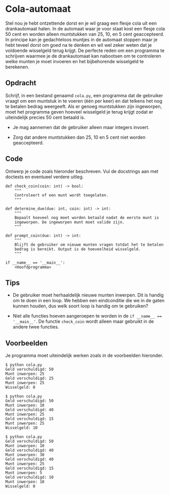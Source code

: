# Cola-automaat

Stel nou je hebt ontzettende dorst en je wil graag een flesje cola uit een drankautomaat halen.
In de automaat waar je voor staat kost een flesje cola 50 cent en worden alleen muntstukken van 25, 10, en 5 cent geaccepteerd.
In principe kan je gedachteloos muntjes in de automaat stoppen maar je hebt teveel dorst om goed na te denken en wil wel zeker weten dat je voldoende wisselgeld terug krijgt.
De perfecte reden om een programma te schrijven waarmee je de drankautomaat kan nabootsen om te controleren welke munten je moet invoeren en het bijbehorende wisselgeld te berekenen.

## Opdracht

Schrijf, in een bestand genaamd `cola.py`, een programma dat de gebruiker vraagt om een muntstuk in te voeren (één per keer) en dat telkens het nog te betalen bedrag weergeeft.
Als er genoeg muntstukken zijn ingeworpen, moet het programma geven hoeveel wisselgeld je terug krijgt zodat er uiteindelijk precies 50 cent betaald is.

* Je mag aannemen dat de gebruiker alleen maar integers invoert.

* Zorg dat andere muntstukken dan 25, 10 en 5 cent niet worden geaccepteerd.

## Code

Ontwerp je code zoals hieronder beschreven. Vul de docstrings aan met doctests en eventueel verdere uitleg.

    def check_coin(coin: int) -> bool:
        """
        Controleert of een munt wordt toegelaten.
        """

    def determine_due(due: int, coin: int) -> int:
        """
        Bepaalt hoeveel nog moet worden betaald nadat de eerste munt is
        ingeworpen. De ingeworpen munt moet valide zijn.
        """

    def prompt_coin(due: int) -> int:
        """
        Blijft de gebruiker om nieuwe munten vragen totdat het te betalen
        bedrag is bereikt. Output is de hoeveelheid wisselgeld.
        """

    if __name__ == '__main__':
        <Hoofdprogramma>

## Tips

* De gebruiker moet herhaaldelijk nieuwe munten inwerpen. Dit is handig om te doen in een loop. We hebben een eindconditie die we in de gaten kunnen houden, dus welk soort loop is handig om te gebruiken?

* Niet alle functies hoeven aangeroepen te worden in de `if __name__ == '__main__'`. De functie `check_coin` wordt alleen maar gebruikt in de andere twee functies.

## Voorbeelden

Je programma moet uiteindelijk werken zoals in de voorbeelden hieronder.

    $ python cola.py
    Geld verschuldigd: 50
    Munt inwerpen: 25
    Geld verschuldigd: 25
    Munt inwerpen: 25
    Wisselgeld: 0

    $ python cola.py
    Geld verschuldigd: 50
    Munt inwerpen: 10
    Geld verschuldigd: 40
    Munt inwerpen: 25
    Geld verschuldigd: 15
    Munt inwerpen: 25
    Wisselgeld: 10

    $ python cola.py
    Geld verschuldigd: 50
    Munt inwerpen: 10
    Geld verschuldigd: 40
    Munt inwerpen: 30
    Geld verschuldigd: 40
    Munt inwerpen: 25
    Geld verschuldigd: 15
    Munt inwerpen: 5
    Geld verschuldigd: 10
    Munt inwerpen: 10
    Wisselgeld: 0
